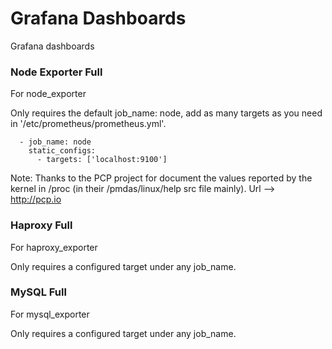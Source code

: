 # Grafana Dashboards
Grafana dashboards


### Node Exporter Full

For node_exporter

Only requires the default job_name: node, add as many targets as you need in '/etc/prometheus/prometheus.yml'.


```
  - job_name: node
    static_configs:
      - targets: ['localhost:9100']
```

Note:
Thanks to the PCP project for document the values reported by the kernel in /proc (in their /pmdas/linux/help src file mainly). Url --> http://pcp.io



### Haproxy Full

For haproxy_exporter

Only requires a configured target under any job_name.



### MySQL Full

For mysql_exporter

Only requires a configured target under any job_name.


